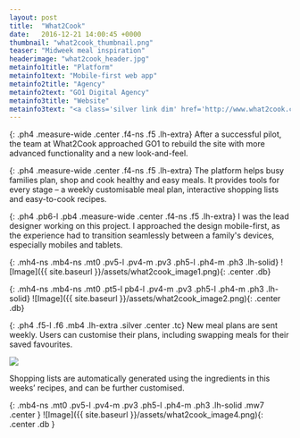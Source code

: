 ```yaml
---
layout: post
title:  "What2Cook"
date:   2016-12-21 14:00:45 +0000
thumbnail: "what2cook_thumbnail.png"
teaser: "Midweek meal inspiration"
headerimage: "what2cook_header.jpg"
metainfo1title: "Platform"
metainfo1text: "Mobile-first web app"
metainfo2title: "Agency"
metainfo2text: "GO1 Digital Agency"
metainfo3title: "Website"
metainfo3text: "<a class='silver link dim' href='http://www.what2cook.com.au/' target='_blank' alt='What2Cook Website'>what2cook.com.au</a>"
---
```

{: .ph4 .measure-wide .center .f4-ns .f5 .lh-extra}
After a successful pilot, the team at What2Cook approached GO1 to rebuild the site with more advanced functionality and a new look-and-feel.

{: .ph4 .measure-wide .center .f4-ns .f5 .lh-extra}
The platform helps busy families plan, shop and cook healthy and easy meals. It provides tools for every stage – a weekly customisable meal plan, interactive shopping lists and easy-to-cook recipes.

{: .ph4 .pb6-l .pb4 .measure-wide .center .f4-ns .f5 .lh-extra}
I was the lead designer working on this project. I approached the design mobile-first, as the experience had to transition seamlessly between a family's devices, especially mobiles and tablets.

{: .mh4-ns .mb4-ns .mt0 .pv5-l .pv4-m .pv3 .ph5-l .ph4-m .ph3 .lh-solid}
![Image]({{ site.baseurl }}/assets/what2cook_image1.png){: .center .db}

{: .mh4-ns .mb4-ns .mt0 .pt5-l pb4-l .pv4-m .pv3 .ph5-l .ph4-m .ph3 .lh-solid}
![Image]({{ site.baseurl }}/assets/what2cook_image2.png){: .center .db}

{: .ph4 .f5-l .f6 .mb4 .lh-extra .silver .center .tc}
New meal plans are sent weekly. Users can customise their plans, including swapping meals for their saved favourites.

<div class="cf mh4-ns mb4-ns mt0 dt">
  <div class="mb4-ns mt0 pv5-l pv4 pl6-l pr5-l ph4 lh-solid w-50-ns dtc-ns v-mid-ns">
    <img src="{{ site.baseurl }}/assets/what2cook_image3.png">
  </div>

  <div class="mb4-ns mt0 pv5-l pv4-m pb4 pt0 pr6-ns pl4-ns ph4 lh-solid w-50-ns dtc-ns v-mid-ns">
    <p class="f5-l f6 lh-extra silver">Shopping lists are automatically generated using the ingredients in this weeks’ recipes, and can be further customised.</p>
  </div>
</div>


{: .mb4-ns .mt0 .pv5-l .pv4-m .pv3 .ph5-l .ph4-m .ph3 .lh-solid .mw7 .center }
![Image]({{ site.baseurl }}/assets/what2cook_image4.png){: .center .db }
